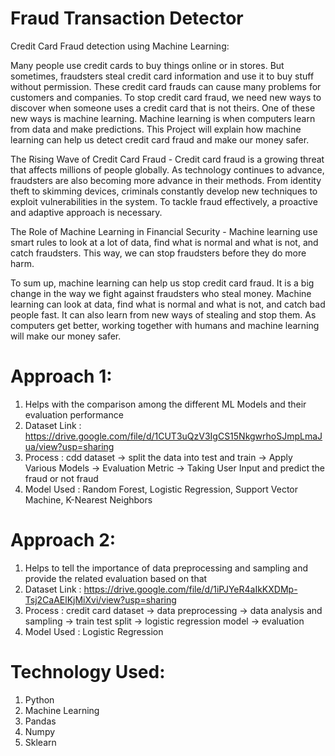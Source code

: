 # Fraud Transaction Detector
Credit Card Fraud detection using Machine Learning:

Many people use credit cards to buy things online or in stores. But sometimes, fraudsters steal credit card information and use it to buy stuff without permission. These credit card frauds can cause many problems for customers and companies. To stop credit card fraud, we need new ways to discover when someone uses a credit card that is not theirs. One of these new ways is machine learning. Machine learning is when computers learn from data and make predictions. This Project will explain how machine learning can help us detect credit card fraud and make our money safer.

The Rising Wave of Credit Card Fraud - Credit card fraud is a growing threat that affects millions of people globally. As technology continues to advance, fraudsters are also becoming more advance in their methods. From identity theft to skimming devices, criminals constantly develop new techniques to exploit vulnerabilities in the system. To tackle fraud effectively, a proactive and adaptive approach is necessary.

The Role of Machine Learning in Financial Security - Machine learning use smart rules to look at a lot of data, find what is normal and what is not, and catch fraudsters. This way, we can stop fraudsters before they do more harm.

To sum up, machine learning can help us stop credit card fraud. It is a big change in the way we fight against fraudsters who steal money. Machine learning can look at data, find what is normal and what is not, and catch bad people fast. It can also learn from new ways of stealing and stop them. As computers get better, working together with humans and machine learning will make our money safer.

# Approach 1:
1. Helps with the comparison among the different ML Models and their evaluation performance
2. Dataset Link : https://drive.google.com/file/d/1CUT3uQzV3IgCS15NkgwrhoSJmpLmaJua/view?usp=sharing
3. Process : cdd dataset -> split the data into test and train -> Apply Various Models -> Evaluation Metric -> Taking User Input and predict the fraud or not fraud
4. Model Used : Random Forest, Logistic Regression, Support Vector Machine, K-Nearest Neighbors

# Approach 2:
1. Helps to tell the importance of data preprocessing and sampling and provide the related evaluation based on that
2. Dataset Link : https://drive.google.com/file/d/1iPJYeR4aIkKXDMp-Tsj2CaAElKjMiXvi/view?usp=sharing
3. Process : credit card dataset -> data preprocessing -> data analysis and sampling -> train test split -> logistic regression model -> evaluation
4. Model Used : Logistic Regression

# Technology Used:
1. Python
2. Machine Learning
3. Pandas
4. Numpy
5. Sklearn
